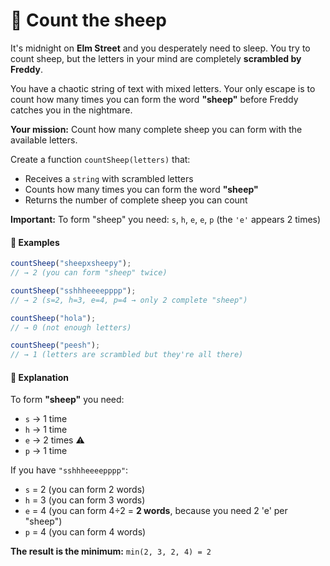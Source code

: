# 🐑 **Count the sheep**

It's midnight on **Elm Street** and you desperately need to sleep. You try to count sheep, but the letters in your mind are completely **scrambled by Freddy**.

You have a chaotic string of text with mixed letters. Your only escape is to count how many times you can form the word **"sheep"** before Freddy catches you in the nightmare.

**Your mission:** Count how many complete sheep you can form with the available letters.

Create a function `countSheep(letters)` that:

- Receives a `string` with scrambled letters
- Counts how many times you can form the word **"sheep"**
- Returns the number of complete sheep you can count

**Important:** To form "sheep" you need: `s`, `h`, `e`, `e`, `p` (the `'e'` appears 2 times)

#### 📝 Examples

```ts
countSheep("sheepxsheepy");
// → 2 (you can form "sheep" twice)

countSheep("sshhheeeepppp");
// → 2 (s=2, h=3, e=4, p=4 → only 2 complete "sheep")

countSheep("hola");
// → 0 (not enough letters)

countSheep("peesh");
// → 1 (letters are scrambled but they're all there)
```

#### 🧠 Explanation

To form **"sheep"** you need:

- `s` → 1 time
- `h` → 1 time
- `e` → 2 times ⚠️
- `p` → 1 time

If you have `"sshhheeeepppp"`:

- `s` = 2 (you can form 2 words)
- `h` = 3 (you can form 3 words)
- `e` = 4 (you can form 4÷2 = **2 words**, because you need 2 'e' per "sheep")
- `p` = 4 (you can form 4 words)

**The result is the minimum:** `min(2, 3, 2, 4) = 2`
